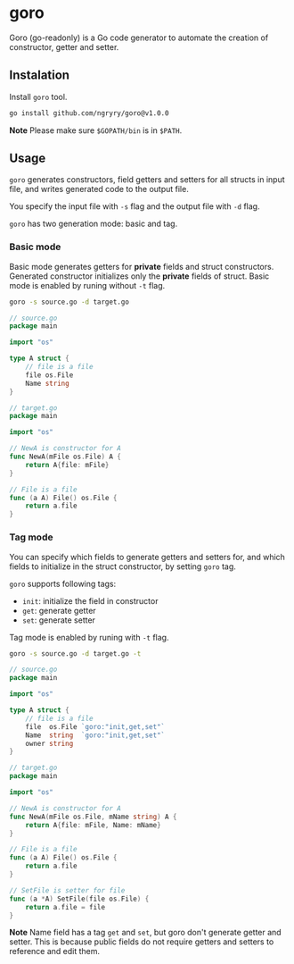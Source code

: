 # goro
Goro (go-readonly) is a Go code generator to automate the creation of constructor, getter and setter.

## Instalation
Install `goro` tool.
```bash
go install github.com/ngryry/goro@v1.0.0
```
**Note** Please make sure `$GOPATH/bin` is in  `$PATH`. 

## Usage
`goro` generates constructors, field getters and setters for all structs in input file, and writes generated code to the output file.

You specify the input file with `-s` flag and the output file with `-d` flag.

`goro` has two generation mode: basic and tag.

### Basic mode
Basic mode generates getters for **private** fields and struct constructors.
Generated constructor initializes only the **private** fields of struct.
Basic mode is enabled by runing without `-t` flag.
```bash
goro -s source.go -d target.go
```
```go
// source.go
package main

import "os"

type A struct {
    // file is a file
    file os.File
    Name string
}
```
```go
// target.go
package main

import "os"

// NewA is constructor for A
func NewA(mFile os.File) A {
    return A{file: mFile}
}

// File is a file
func (a A) File() os.File {
    return a.file
}
```

### Tag mode
You can specify which fields to generate getters and setters for, and which fields to initialize in the struct constructor, by setting `goro` tag.

`goro` supports following tags:
- `init`: initialize the field in constructor
- `get`: generate getter
- `set`: generate setter

Tag mode is enabled by runing with `-t` flag.
```bash
goro -s source.go -d target.go -t
```
```go
// source.go
package main

import "os"

type A struct {
    // file is a file
    file  os.File `goro:"init,get,set"`
    Name  string  `goro:"init,get,set"`
    owner string
}
```
```go
// target.go
package main

import "os"

// NewA is constructor for A
func NewA(mFile os.File, mName string) A {
    return A{file: mFile, Name: mName}
}

// File is a file
func (a A) File() os.File {
    return a.file
}

// SetFile is setter for file
func (a *A) SetFile(file os.File) {
    return a.file = file
}
```
**Note** Name field has a tag `get` and `set`, but goro don't generate getter and setter. This is because public fields do not require getters and setters to reference and edit them.
